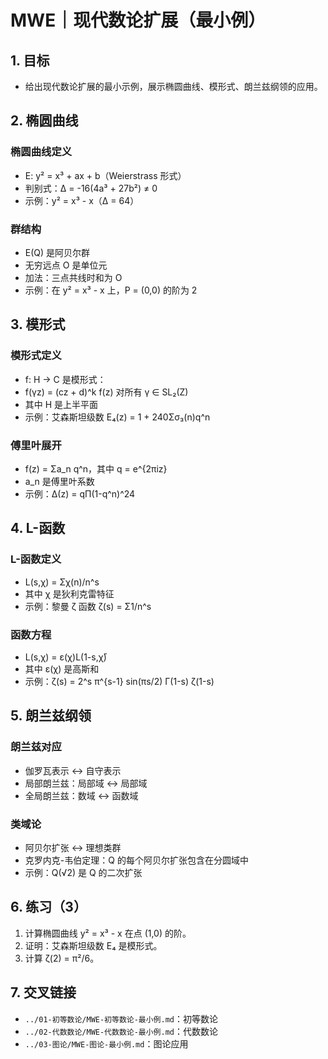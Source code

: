 # MWE｜现代数论扩展（最小例）

## 1. 目标

- 给出现代数论扩展的最小示例，展示椭圆曲线、模形式、朗兰兹纲领的应用。

## 2. 椭圆曲线

### 椭圆曲线定义

- E: y² = x³ + ax + b（Weierstrass 形式）
- 判别式：Δ = -16(4a³ + 27b²) ≠ 0
- 示例：y² = x³ - x（Δ = 64）

### 群结构

- E(Q) 是阿贝尔群
- 无穷远点 O 是单位元
- 加法：三点共线时和为 O
- 示例：在 y² = x³ - x 上，P = (0,0) 的阶为 2

## 3. 模形式

### 模形式定义

- f: H → C 是模形式：
- f(γz) = (cz + d)^k f(z) 对所有 γ ∈ SL₂(Z)
- 其中 H 是上半平面
- 示例：艾森斯坦级数 E₄(z) = 1 + 240Σσ₃(n)q^n

### 傅里叶展开

- f(z) = Σa_n q^n，其中 q = e^{2πiz}
- a_n 是傅里叶系数
- 示例：Δ(z) = qΠ(1-q^n)^24

## 4. L-函数

### L-函数定义

- L(s,χ) = Σχ(n)/n^s
- 其中 χ 是狄利克雷特征
- 示例：黎曼 ζ 函数 ζ(s) = Σ1/n^s

### 函数方程

- L(s,χ) = ε(χ)L(1-s,χ̄)
- 其中 ε(χ) 是高斯和
- 示例：ζ(s) = 2^s π^{s-1} sin(πs/2) Γ(1-s) ζ(1-s)

## 5. 朗兰兹纲领

### 朗兰兹对应

- 伽罗瓦表示 ↔ 自守表示
- 局部朗兰兹：局部域 ↔ 局部域
- 全局朗兰兹：数域 ↔ 函数域

### 类域论

- 阿贝尔扩张 ↔ 理想类群
- 克罗内克-韦伯定理：Q 的每个阿贝尔扩张包含在分圆域中
- 示例：Q(√2) 是 Q 的二次扩张

## 6. 练习（3）

1) 计算椭圆曲线 y² = x³ - x 在点 (1,0) 的阶。
2) 证明：艾森斯坦级数 E₄ 是模形式。
3) 计算 ζ(2) = π²/6。

## 7. 交叉链接

- `../01-初等数论/MWE-初等数论-最小例.md`：初等数论
- `../02-代数数论/MWE-代数数论-最小例.md`：代数数论
- `../03-图论/MWE-图论-最小例.md`：图论应用
